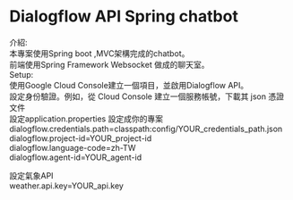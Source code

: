 # Dialogflow API Spring chatbot
介紹:  
本專案使用Spring boot ,MVC架構完成的chatbot。  
前端使用Spring Framework Websocket 做成的聊天室。  
Setup:  
使用Google Cloud Console建立一個項目，並啟用Dialogflow API。  
設定身份驗證。例如，從 Cloud Console 建立一個服務帳號，下載其 json 憑證文件  
設定application.properties  設定成你的專案  
dialogflow.credentials.path=classpath:config/YOUR_credentials_path.json  
dialogflow.project-id=YOUR_project-id  
dialogflow.language-code=zh-TW  
dialogflow.agent-id=YOUR_agent-id  
  
設定氣象API  
weather.api.key=YOUR_api.key  
